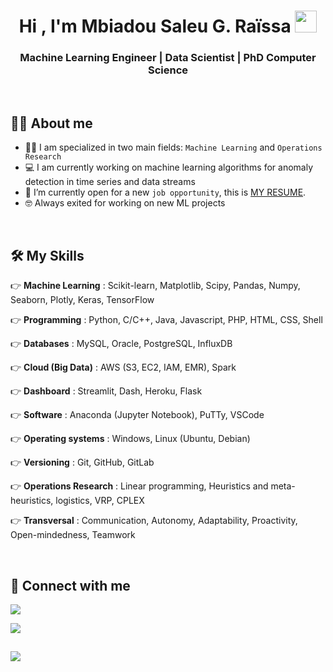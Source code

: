 <h1 align="center">Hi , I'm Mbiadou Saleu G. Raïssa <img src="https://media.giphy.com/media/hvRJCLFzcasrR4ia7z/giphy.gif" width="35"></h1>
<p align="center">  
  <h3 align="center">Machine Learning Engineer | Data Scientist | PhD Computer Science</h3>
</p>

<br>

## :sassy_man:  About me
- 👩‍💻 I am specialized in two main fields: `Machine Learning` and `Operations Research`
- :computer: I am currently working on machine learning algorithms for anomaly detection in time series and data streams
- :thinking: I’m currently open for a new `job opportunity`, this is [MY RESUME](https://drive.google.com/file/d/1iJ9ktBlfOYTKyDhiJ_wKn-axPGITOmo4/view?usp=sharing).
- :nerd_face: Always exited for working on new ML projects

<br>

## 🛠️ My Skills

👉 **Machine Learning** : Scikit-learn, Matplotlib, Scipy, Pandas, Numpy, Seaborn, Plotly, Keras, TensorFlow

👉 **Programming** : Python, C/C++, Java, Javascript, PHP, HTML, CSS, Shell

👉 **Databases** : MySQL, Oracle, PostgreSQL, InfluxDB

👉 **Cloud (Big Data)** : AWS (S3, EC2, IAM, EMR), Spark

👉 **Dashboard** : Streamlit, Dash, Heroku, Flask   

👉 **Software** : Anaconda (Jupyter Notebook), PuTTy, VSCode

👉 **Operating systems** : Windows, Linux (Ubuntu, Debian)   

👉 **Versioning** : Git, GitHub, GitLab

👉 **Operations Research** : Linear programming, Heuristics and meta-heuristics, logistics, VRP, CPLEX 

👉 **Transversal** : Communication, Autonomy, Adaptability, Proactivity, Open-mindedness, Teamwork

<br/>


## 💬 Connect with me

[![](https://img.shields.io/badge/FIND_ME_ON-LinkedIn-0A66C2?style=for-the-badge&logo=LinkedIn)](https://www.linkedin.com/in/gertrude-ra%C3%AFssa-mbiadou-saleu-82b561a5/)

[![](https://img.shields.io/badge/DROP_A_LINE_AT-My_email-3ABFE6?style=for-the-badge&logo=Minutemailer)](raissasaleu@yahoo.fr)

[![](https://img.shields.io/badge/CHECK_OUT-My_Website-2FCEA0?style=for-the-badge&logo=Skyliner)](https://raissasaleu.netlify.app/)
-----
